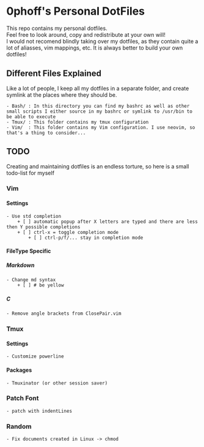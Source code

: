 # 0phoff's Personal DotFiles
This repo contains my personal dotfiles.  
Feel free to look around, copy and redistribute at your own will!  
I would not recomend blindly taking over my dotfiles, as they contain quite a lot of aliasses, vim mappings, etc. It is always better to build your own dotfiles!

## Different Files Explained
Like a lot of people, I keep all my dotfiles in a separate folder, and create symlink at the places where they should be.  

	- Bash/ : In this directory you can find my bashrc as well as other small scripts I either source in my bashrc or symlink to /usr/bin to be able to execute
	- Tmux/ : This folder contains my tmux configuration
	- Vim/	: This folder contains my Vim configuration. I use neovim, so that's a thing to consider...

## TODO
Creating and maintaining dotfiles is an endless torture, so here is a small todo-list for myself

### Vim
#### Settings
	- Use std completion
		+ [ ] automatic popup after X letters are typed and there are less then Y possible completions
		+ [ ] ctrl-x = toggle completion mode
	        + [ ] ctrl-p/f/... stay in completion mode
#### FileType Specific
##### Markdown
	- Change md syntax
		+ [ ] # be yellow
##### C
	- Remove angle brackets from ClosePair.vim

### Tmux
#### Settings
	- Customize powerline
#### Packages
	- Tmuxinator (or other session saver)
### Patch Font
	- patch with indentLines

### Random  
	- Fix documents created in Linux -> chmod
